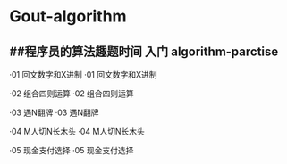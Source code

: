 # Gout-algorithm

##程序员的算法趣题时间
入门
algorithm-parctise
---
·01 回文数字和X进制
·01  回文数字和X进制

·02  组合四则运算
·02 组合四则运算

·03 遇N翻牌
·03  遇N翻牌

·04 M人切N长木头
·04  M人切N长木头

·05 现金支付选择
·05  现金支付选择

